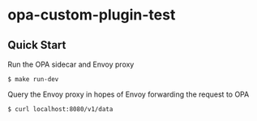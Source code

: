 # opa-custom-plugin-test

## Quick Start
Run the OPA sidecar and Envoy proxy
```
$ make run-dev
```
Query the Envoy proxy in hopes of Envoy forwarding the request to OPA
```
$ curl localhost:8080/v1/data
```